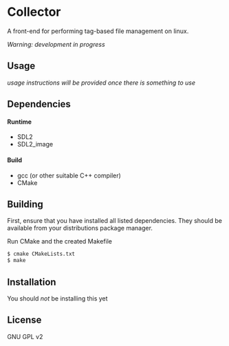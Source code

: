 Collector
=========

A front-end for performing tag-based file management on linux.

*Warning: development in progress*

Usage
-----

*usage instructions will be provided once there is something to use*


Dependencies
------------

#### Runtime

+ SDL2
+ SDL2_image

#### Build

+ gcc (or other suitable C++ compiler)
+ CMake


Building
--------

First, ensure that you have installed all listed dependencies. They should be available from your distributions package manager.

Run CMake and the created Makefile

```sh
$ cmake CMakeLists.txt
$ make
```

Installation
------------

You should *not* be installing this yet

License
-------

GNU GPL v2
